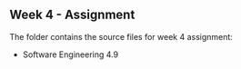 ## Week 4 - Assignment

The folder contains the source files for week 4 assignment:
- Software Engineering 4.9